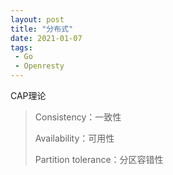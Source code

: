 ```yaml
---
layout: post
title: "分布式"
date: 2021-01-07
tags:
 - Go
 - Openresty
---
```


CAP理论
> Consistency：一致性
> 
> Availability：可用性
> 
> Partition tolerance：分区容错性